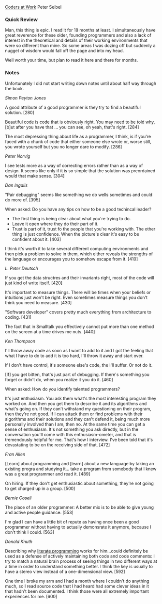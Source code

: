 [Coders at Work](http://www.amazon.com/Coders-Work-Reflections-Craft-Programming/dp/1430219483/)
Peter Seibel

### Quick Review

Man, this thing is epic. I read it for 18 months at least. I simultaneously have great reverence for these older, founding programmers and also a lack of interest in the theoretical and details of their working environments that were so different than mine. So some areas I was dozing off but suddenly a nugget of wisdom would fall off the page and into my head.

Well worth your time, but plan to read it here and there for months.

### Notes

Unfortunately I did not start writing down notes until about half way through the book.

_Simon Peyton Jones_

A good attribute of a good programmer is they try to find a beautiful solution. [280]

Beautiful code is code that is obviously right. You may need to be told why, [b]ut after you have that ... you can see, oh yeah, that's right. [284]

The most depressing thing about life as a programmer, I think, is if you're faced with a chunk of code that either someone else wrote or, worse still, you wrote yourself but you no longer dare to modify. [286]

_Peter Norvig_

I see tests more as a way of correcting errors rather than as a way of design. It seems like only if it is so simple that the solution was preordained would that make sense. [304]

_Dan Ingalls_

"Pair debugging" seems like something we do wells sometimes and could do more of. [395]

When asked: Do you have any tips on how to be a good techincal leader?

* The first thing is being clear about what you're trying to do.
* Leave it open where they do their part of it.
* Trust is part of it, trust fo the people that you're working with. The other thing is just confidence. When the picture's clear it's easy to be confident about it. [403]

I think it's worth it to take several different computing environments and then pick a problem to solve in them, which either reveals the strengths of the language or encourages you to somehow escape from it. [410]

_L. Peter Deutsch_

If you get the data structres and their invariants right, most of the code will just kind of write itself. [420]

It's important to measure things. There will be times when your beliefs or intuitions just won't be right. Even sometimes measure things you don't think you need to measure. [430]

"Software developer" covers pretty much everything from architecture to coding. [431]

The fact that in Smalltalk you effectively cannot put more than one method on the screen at a time drives me nuts. [440]

_Ken Thompson_

I'll throw away code as soon as I want to add to it and I got the feeling that what I have to do to add it is too hard, I'll throw it away and start over.

If I don't have control, it's someone else's code, the I'll suffer. Or not do it.

[If] you get bitten, that's just part of debugging. If there's something you forget or didn't do, when you realize it you do it. [460]

When asked: How do you identify talented programmers?

It's just enthusiasm. You ask them what's the most interesting program they worked on. And then you get them to describe it and its algorithms and what's going on. If they can't withstand my questioning on their program, then they're not good. If I can attack them or find problems with their algorithms and their solutions and they can't defend it, being much more personally involved than I am, then no. At the same time you can get a sense of enthusiasm. It's not something you ask directly, but in the conversation you'll come with this enthusiasm-ometer, and that is tremendously helpful for me. That's how I interview. I've been told that it's devastating to be on the receiving side of that. [472]

_Fran Allen_

[Learn] about programming and [learn] about a new language by taking an existing progra and studying it... take a program from somebody that I knew was a great programmer and read it. [489]

On hiring: If they don't get enthusiastic about something, they're not going to get charged up in a group. [500]

_Bernie Cosell_

The place of an older programmer: A better mix is to be able to give young and active people guidance. [553]

I'm glad I can have a little bit of repute as having once been a good programmer without having to actually demonsrate it anymore, because I don't think I could. [563]

_Donald Knuth_

Describing why [literate programming](http://en.wikipedia.org/wiki/Literate_programming) works for him...could definitely be used as a defense of actively maintaining both code and code comments: I try to match a natural brain process of seeing things in two different ways at a time in order to understand something better. I think the key is usually to have a stereo view instead of a one-dimensional view. [592]

One time I broke my arm and I had a month where I couldn't do anything much, so I read source code that I had heard had some clever ideas in it that hadn't been documented. I think those were all extremely important experiences for me. [600]